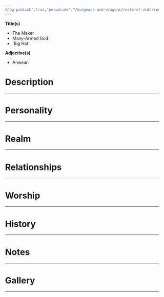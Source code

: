 ```yaml
---
{"dg-publish":true,"permalink":"/dungeons-and-dragons/realm-of-aldr/index/cosmology/outer-influences/anwe/","tags":["gardenEntry"]}
---
```



**Title(s)**
- The Maker
- Many-Armed God
- 'Big Hat'

**Adjective(s)**
- Anwean
# Description
---
# Personality
---
# Realm
---
# Relationships
---
# Worship
---
# History
---
# Notes
---
# Gallery
---
